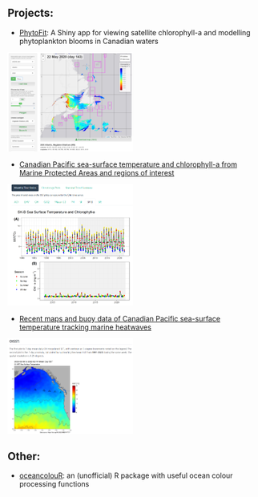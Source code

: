 ## Projects:

* [PhytoFit](https://github.com/BIO-RSG/PhytoFit): A Shiny app for viewing satellite chlorophyll-a and modelling phytoplankton blooms in Canadian waters
<a target="_blank" href="images/screencap01.png">
<img src="images/screencap01.png" alt="Screencap of the PhytoFit app" width="250"/>
</a>

* [Canadian Pacific sea-surface temperature and chlorophyll-a from Marine Protected Areas and regions of interest](https://bio-rsg.github.io/SST_Chla_Report.html)
<a target="_blank" href="images/screencap_sst_chla.png">
<img src="images/screencap_sst_chla.png" alt="Screencap of sea surface temperature and chlorophyll-a time series" width="250"/>
</a>

* [Recent maps and buoy data of Canadian Pacific sea-surface temperature tracking marine heatwaves](https://github.com/BIO-RSG/Pacific_SST_NRT_Monitoring)
<a target="_blank" href="images/screencap_sst_nrt.png">
<img src="images/screencap_sst_nrt.png" alt="Screencap of near-realtime sea surface temperature" width="250"/>
</a>

## Other:

* [oceancolouR](https://github.com/BIO-RSG/oceancolouR): an (unofficial) R package with useful ocean colour processing functions
